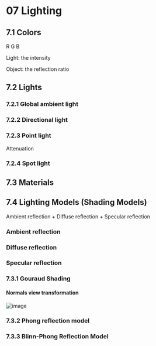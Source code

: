 # 07 Lighting

## 7.1 Colors
R G B

Light: the intensity

Object: the reflection ratio


## 7.2 Lights
### 7.2.1 Global ambient light


### 7.2.2 Directional light

### 7.2.3 Point light

Attenuation

### 7.2.4 Spot light


## 7.3 Materials



## 7.4 Lighting Models (Shading Models)
Ambient reflection + Diffuse reflection + Specular reflection

### Ambient reflection

### Diffuse reflection

### Specular reflection

### 7.3.1 Gouraud Shading

#### Normals view transformation
![image](https://github.com/user-attachments/assets/233aaa91-221e-4d9a-8579-a02221cc0609)

### 7.3.2 Phong reflection model

### 7.3.3 Blinn-Phong Reflection Model
